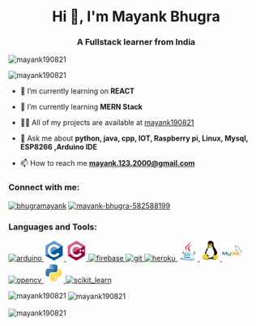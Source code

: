 <h1 align="center">Hi 👋, I'm Mayank Bhugra</h1>
<h3 align="center">A Fullstack learner from India</h3>

<p align="left"> <img src="https://komarev.com/ghpvc/?username=mayank190821&label=Profile%20views&color=0e75b6&style=flat" alt="mayank190821" /> </p>

<p align="left"> <img src="https://github-profile-trophy.vercel.app/?username=mayank190821" alt="mayank190821" /> </p>

- 🔭 I’m currently learning on **REACT**

- 🌱 I’m currently learning **MERN Stack**

- 👨‍💻 All of my projects are available at [mayank190821](mayank190821)

- 💬 Ask me about **python, java, cpp, IOT, Raspberry pi, Linux, Mysql, ESP8266 ,Arduino IDE**

- 📫 How to reach me **mayank.123.2000@gmail.com**

<h3 align="left">Connect with me:</h3>
<p align="left">
<a href="https://twitter.com/bhugramayank" target="blank"><img align="center" src="https://raw.githubusercontent.com/rahuldkjain/github-profile-readme-generator/master/src/images/icons/Social/twitter.svg" alt="bhugramayank" height="30" width="40" /></a>
<a href="https://linkedin.com/in/mayank-bhugra-582588199" target="blank"><img align="center" src="https://raw.githubusercontent.com/rahuldkjain/github-profile-readme-generator/master/src/images/icons/Social/linked-in-alt.svg" alt="mayank-bhugra-582588199" height="30" width="40" /></a>
</p>

<h3 align="left">Languages and Tools:</h3>
<p align="left"> <a href="https://www.arduino.cc/" target="_blank"> <img src="https://cdn.worldvectorlogo.com/logos/arduino-1.svg" alt="arduino" width="40" height="40"/> </a> <a href="https://www.cprogramming.com/" target="_blank"> <img src="https://raw.githubusercontent.com/devicons/devicon/master/icons/c/c-original.svg" alt="c" width="40" height="40"/> </a> <a href="https://www.w3schools.com/cpp/" target="_blank"> <img src="https://raw.githubusercontent.com/devicons/devicon/master/icons/cplusplus/cplusplus-original.svg" alt="cplusplus" width="40" height="40"/> </a> <a href="https://firebase.google.com/" target="_blank"> <img src="https://www.vectorlogo.zone/logos/firebase/firebase-icon.svg" alt="firebase" width="40" height="40"/> </a> <a href="https://git-scm.com/" target="_blank"> <img src="https://www.vectorlogo.zone/logos/git-scm/git-scm-icon.svg" alt="git" width="40" height="40"/> </a> <a href="https://heroku.com" target="_blank"> <img src="https://www.vectorlogo.zone/logos/heroku/heroku-icon.svg" alt="heroku" width="40" height="40"/> </a> <a href="https://www.java.com" target="_blank"> <img src="https://raw.githubusercontent.com/devicons/devicon/master/icons/java/java-original.svg" alt="java" width="40" height="40"/> </a> <a href="https://www.linux.org/" target="_blank"> <img src="https://raw.githubusercontent.com/devicons/devicon/master/icons/linux/linux-original.svg" alt="linux" width="40" height="40"/> </a> <a href="https://www.mysql.com/" target="_blank"> <img src="https://raw.githubusercontent.com/devicons/devicon/master/icons/mysql/mysql-original-wordmark.svg" alt="mysql" width="40" height="40"/> </a> <a href="https://opencv.org/" target="_blank"> <img src="https://www.vectorlogo.zone/logos/opencv/opencv-icon.svg" alt="opencv" width="40" height="40"/> </a> <a href="https://www.python.org" target="_blank"> <img src="https://raw.githubusercontent.com/devicons/devicon/master/icons/python/python-original.svg" alt="python" width="40" height="40"/> </a> <a href="https://scikit-learn.org/" target="_blank"> <img src="https://upload.wikimedia.org/wikipedia/commons/0/05/Scikit_learn_logo_small.svg" alt="scikit_learn" width="40" height="40"/> </a> </p>

<p><img align="left" src="https://github-readme-stats.vercel.app/api/top-langs?username=mayank190821&show_icons=true&locale=en&layout=compact" alt="mayank190821" /></p>

<p>&nbsp;<img align="center" src="https://github-readme-stats.vercel.app/api?username=mayank190821&show_icons=true&locale=en" alt="mayank190821" /></p>

<p><img align="center" src="https://github-readme-streak-stats.herokuapp.com/?user=mayank190821&" alt="mayank190821" /></p>
